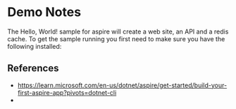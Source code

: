 # Demo Notes

The Hello, World! sample for aspire will create a web site, an API and a redis cache. To get the sample running you first need to make sure you have the following installed:






## References

- https://learn.microsoft.com/en-us/dotnet/aspire/get-started/build-your-first-aspire-app?pivots=dotnet-cli
- 